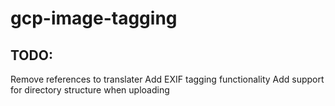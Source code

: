 # gcp-image-tagging

## TODO:
Remove references to translater
Add EXIF tagging functionality
Add support for directory structure when uploading
